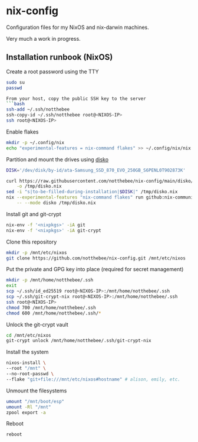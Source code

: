 # nix-config

Configuration files for my NixOS and nix-darwin machines.

Very much a work in progress.

## Installation runbook (NixOS)

Create a root password using the TTY
```bash
sudo su
passwd

From your host, copy the public SSH key to the server
```bash
ssh-add ~/.ssh/notthebee
ssh-copy-id ~/.ssh/notthebee root@<NIXOS-IP>
ssh root@<NIXOS-IP>
```

Enable flakes
```bash
mkdir -p ~/.config/nix
echo "experimental-features = nix-command flakes" >> ~/.config/nix/nix.conf
```

Partition and mount the drives using [disko](https://github.com/nix-community/disko)
```bash
DISK='/dev/disk/by-id/ata-Samsung_SSD_870_EVO_250GB_S6PENL0T902873K'

curl https://raw.githubusercontent.com/notthebee/nix-config/main/disko/zfs-root/default.nix \
    -o /tmp/disko.nix
sed -i "s|to-be-filled-during-installation|$DISK|" /tmp/disko.nix
nix --experimental-features "nix-command flakes" run github:nix-community/disko \
    -- --mode disko /tmp/disko.nix
```

Install git and git-crypt
```bash
nix-env -f '<nixpkgs>' -iA git
nix-env -f '<nixpkgs>' -iA git-crypt
```

Clone this repository
```bash
mkdir -p /mnt/etc/nixos
git clone https://github.com/notthebee/nix-config.git /mnt/etc/nixos
```

Put the private and GPG key into place (required for secret management)
```bash
mkdir -p /mnt/home/notthebee/.ssh
exit
scp ~/.ssh/id_ed25519 root@<NIXOS-IP>:/mnt/home/notthebee/.ssh
scp ~/.ssh/git-crypt-nix root@<NIXOS-IP>:/mnt/home/notthebee/.ssh
ssh root@<NIXOS-IP>
chmod 700 /mnt/home/notthebee/.ssh
chmod 600 /mnt/home/notthebee/.ssh/*
```

Unlock the git-crypt vault
```bash
cd /mnt/etc/nixos
git-crypt unlock /mnt/home/notthebee/.ssh/git-crypt-nix
```

Install the system
```bash
nixos-install \
--root "/mnt" \
--no-root-passwd \
--flake "git+file:///mnt/etc/nixos#hostname" # alison, emily, etc.
```

Unmount the filesystems
```bash
umount "/mnt/boot/esp"
umount -Rl "/mnt"
zpool export -a
```

Reboot
```bash
reboot
```
